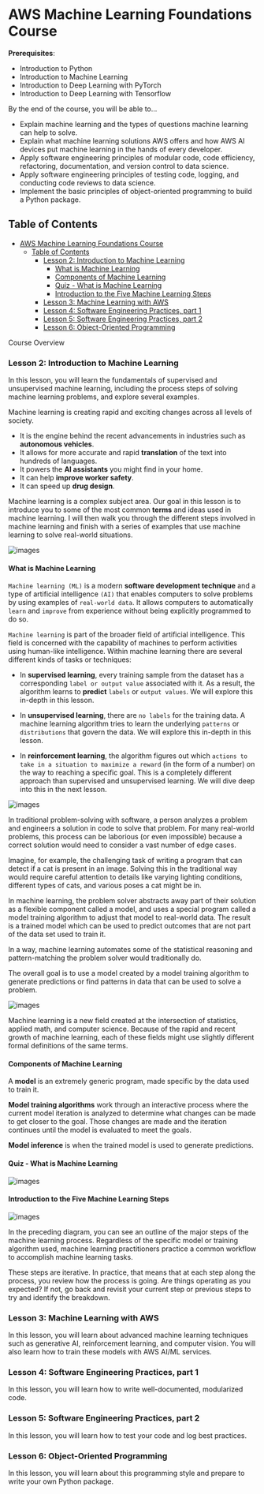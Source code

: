 # AWS Machine Learning Foundations Course

**Prerequisites**:

- Introduction to Python
- Introduction to Machine Learning
- Introduction to Deep Learning with PyTorch
- Introduction to Deep Learning with Tensorflow

By the end of the course, you will be able to...

- Explain machine learning and the types of questions machine learning can help to solve.
- Explain what machine learning solutions AWS offers and how AWS AI devices put machine learning in the hands of every developer.
- Apply software engineering principles of modular code, code efficiency, refactoring, documentation, and version control to data science.
- Apply software engineering principles of testing code, logging, and conducting code reviews to data science.
- Implement the basic principles of object-oriented programming to build a Python package.

## Table of Contents

- [AWS Machine Learning Foundations Course](#aws-machine-learning-foundations-course)
  - [Table of Contents](#table-of-contents)
    - [Lesson 2: Introduction to Machine Learning](#lesson-2-introduction-to-machine-learning)
      - [What is Machine Learning](#what-is-machine-learning)
      - [Components of Machine Learning](#components-of-machine-learning)
      - [Quiz - What is Machine Learning](#quiz---what-is-machine-learning)
      - [Introduction to the Five Machine Learning Steps](#introduction-to-the-five-machine-learning-steps)
    - [Lesson 3: Machine Learning with AWS](#lesson-3-machine-learning-with-aws)
    - [Lesson 4: Software Engineering Practices, part 1](#lesson-4-software-engineering-practices-part-1)
    - [Lesson 5: Software Engineering Practices, part 2](#lesson-5-software-engineering-practices-part-2)
    - [Lesson 6: Object-Oriented Programming](#lesson-6-object-oriented-programming)

Course Overview

### Lesson 2: Introduction to Machine Learning

In this lesson, you will learn the fundamentals of supervised and unsupervised machine learning, including the process steps of solving machine learning problems, and explore several examples.

Machine learning is creating rapid and exciting changes across all levels of society.

- It is the engine behind the recent advancements in industries such as **autonomous vehicles**.
- It allows for more accurate and rapid **translation** of the text into hundreds of languages.
- It powers the **AI assistants** you might find in your home.
- It can help **improve worker safety**.
- It can speed up **drug design**.

Machine learning is a complex subject area. Our goal in this lesson is to introduce you to some of the most common **terms** and ideas used in machine learning. I will then walk you through the different steps involved in machine learning and finish with a series of examples that use machine learning to solve real-world situations.

![images](images/1.png)

#### What is Machine Learning

`Machine learning (ML)` is a modern **software development technique** and a type of artificial intelligence `(AI)` that enables computers to solve problems by using examples of `real-world data`. It allows computers to automatically `learn` and `improve` from experience without being explicitly programmed to do so.

`Machine learning` is part of the broader field of artificial intelligence. This field is concerned with the capability of machines to perform activities using human-like intelligence. Within machine learning there are several different kinds of tasks or techniques:

- In **supervised learning**, every training sample from the dataset has a corresponding `label or output value` associated with it. As a result, the algorithm learns to **predict** `labels` or `output values`. We will explore this in-depth in this lesson.

- In **unsupervised learning**, there are `no labels` for the training data. A machine learning algorithm tries to learn the underlying `patterns` or `distributions` that govern the data. We will explore this in-depth in this lesson.

- In **reinforcement learning**, the algorithm figures out which `actions to take in a situation to maximize a reward` (in the form of a number) on the way to reaching a specific goal. This is a completely different approach than supervised and unsupervised learning. We will dive deep into this in the next lesson.

![images](images/tradml.png)

In traditional problem-solving with software, a person analyzes a problem and engineers a solution in code to solve that problem. For many real-world problems, this process can be laborious (or even impossible) because a correct solution would need to consider a vast number of edge cases.

Imagine, for example, the challenging task of writing a program that can detect if a cat is present in an image. Solving this in the traditional way would require careful attention to details like varying lighting conditions, different types of cats, and various poses a cat might be in.

In machine learning, the problem solver abstracts away part of their solution as a flexible component called a model, and uses a special program called a model training algorithm to adjust that model to real-world data. The result is a trained model which can be used to predict outcomes that are not part of the data set used to train it.

In a way, machine learning automates some of the statistical reasoning and pattern-matching the problem solver would traditionally do.

The overall goal is to use a model created by a model training algorithm to generate predictions or find patterns in data that can be used to solve a problem.

![images](images/ml.png)

Machine learning is a new field created at the intersection of statistics, applied math, and computer science. Because of the rapid and recent growth of machine learning, each of these fields might use slightly different formal definitions of the same terms.

#### Components of Machine Learning

A **model** is an extremely generic program, made specific by the data used to train it.

**Model training algorithms** work through an interactive process where the current model iteration is analyzed to determine what changes can be made to get closer to the goal. Those changes are made and the iteration continues until the model is evaluated to meet the goals.

**Model inference** is when the trained model is used to generate predictions.


#### Quiz - What is Machine Learning

![images](images/2.png)

#### Introduction to the Five Machine Learning Steps

![images](images/steps.png)

In the preceding diagram, you can see an outline of the major steps of the machine learning process. Regardless of the specific model or training algorithm used, machine learning practitioners practice a common workflow to accomplish machine learning tasks.

These steps are iterative. In practice, that means that at each step along the process, you review how the process is going. Are things operating as you expected? If not, go back and revisit your current step or previous steps to try and identify the breakdown.



### Lesson 3: Machine Learning with AWS

In this lesson, you will learn about advanced machine learning techniques such as generative AI, reinforcement learning, and computer vision. You will also learn how to train these models with AWS AI/ML services.

### Lesson 4: Software Engineering Practices, part 1

In this lesson, you will learn how to write well-documented, modularized code.

### Lesson 5: Software Engineering Practices, part 2

In this lesson, you will learn how to test your code and log best practices.

### Lesson 6: Object-Oriented Programming

In this lesson, you will learn about this programming style and prepare to write your own Python package.

